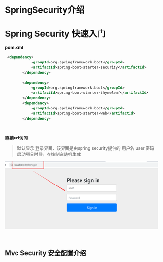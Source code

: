 # SpringSecurity介绍



# Spring Security 快速入门



**pom.xml**

```xml
 <dependency>
            <groupId>org.springframework.boot</groupId>
            <artifactId>spring-boot-starter-security</artifactId>
        </dependency>

        <dependency>
            <groupId>org.springframework.boot</groupId>
            <artifactId>spring-boot-starter-thymeleaf</artifactId>
        </dependency>
        <dependency>
            <groupId>org.springframework.boot</groupId>
            <artifactId>spring-boot-starter-web</artifactId>
        </dependency>
```

<br>



**直接url访问**

>默认显示 登录界面，该界面是由spring security提供的
>用户名  user
>密码   启动项目时候，在控制台随机生成



![image-20200711182516541](../img/image-20200711182516541-5970096.png)

<br>



## Mvc Security 安全配置介绍





